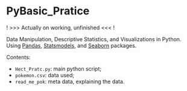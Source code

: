 # PyBasic_Pratice

! >>> Actually on working, unfinished <<< !

Data Manipulation, Descriptive Statistics, and Visualizations in Python.   
Using [Pandas](https://pandas.pydata.org/pandas-docs/stable/getting_started/intro_tutorials/index.html), [Statsmodels](https://www.statsmodels.org/stable/user-guide.html#statistics-and-tools), and [Seaborn](https://seaborn.pydata.org/) packages.

Contents:
  - `Hect_Pratc.py`: main python script;
  - `pokemon.csv`: data used;
  - `read_me_pok`: meta data, explaining the data.
